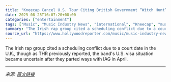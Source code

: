 ```yaml
---
title: "Kneecap Cancel U.S. Tour Citing British Government “Witch Hunt”"
date: 2025-08-25T16:07:20+08:00
categories: ["entertainment"]
tags: ["Music", "Music Industry News", "international", "Kneecap", "music"]
summary: "The Irish rap group cited a scheduling conflict due to a court date in the U.K., though as THR previously reported, the band's U.S. visa situation became uncertain after they parted ways with IAG in A"
source_url: "https://www.hollywoodreporter.com/music/music-industry-news/kneecap-cancel-us-tour-1236352812/"
---
```


The Irish rap group cited a scheduling conflict due to a court date in the U.K., though as THR previously reported, the band's U.S. visa situation became uncertain after they parted ways with IAG in April.

---

*来源: [原文链接](https://www.hollywoodreporter.com/music/music-industry-news/kneecap-cancel-us-tour-1236352812/)*
